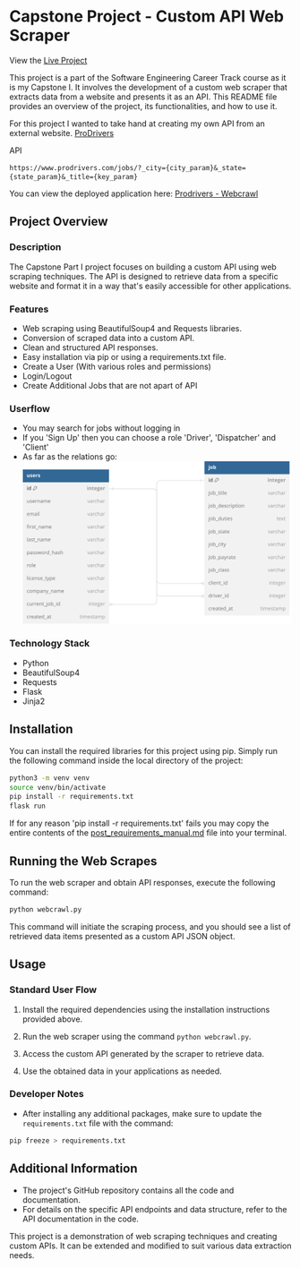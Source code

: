# Capstone Project - Custom API Web Scraper

View the [Live Project](https://prodrivers-webcrawl.onrender.com)

This project is a part of the Software Engineering Career Track course as it is my Capstone I. It involves the development of a custom web scraper that extracts data from a website and presents it as an API. This README file provides an overview of the project, its functionalities, and how to use it.

For this project I wanted to take hand at creating my own API from an external website. [ProDrivers](http://www.prodrivers.com/)

API

```api
https://www.prodrivers.com/jobs/?_city={city_param}&_state={state_param}&_title={key_param}
```

You can view the deployed application here: [Prodrivers - Webcrawl](https://prodrivers-webcrawl.onrender.com/)

## Project Overview

### Description

The Capstone Part I project focuses on building a custom API using web scraping techniques. The API is designed to retrieve data from a specific website and format it in a way that's easily accessible for other applications.

### Features

- Web scraping using BeautifulSoup4 and Requests libraries.
- Conversion of scraped data into a custom API.
- Clean and structured API responses.
- Easy installation via pip or using a requirements.txt file.
- Create a User (With various roles and permissions)
- Login/Logout
- Create Additional Jobs that are not apart of API

### Userflow

- You may search for jobs without logging in
- If you 'Sign Up' then you can choose a role 'Driver', 'Dispatcher' and 'Client'
- As far as the relations go:
![SVG Logo](schema.svg)

### Technology Stack

- Python
- BeautifulSoup4
- Requests
- Flask
- Jinja2
  
## Installation

You can install the required libraries for this project using pip. Simply run the following command inside the local directory of the project:

```bash
python3 -m venv venv
source venv/bin/activate
pip install -r requirements.txt
flask run
```

If for any reason 'pip install -r requirements.txt' fails you may copy the entire contents of the [post_requirements_manual.md](post_requirements_manual.md)
file into your terminal.

## Running the Web Scrapes

To run the web scraper and obtain API responses, execute the following command:

```bash
python webcrawl.py
```

This command will initiate the scraping process, and you should see a list of retrieved data items presented as a custom API JSON object.

## Usage

### Standard User Flow

1. Install the required dependencies using the installation instructions provided above.

2. Run the web scraper using the command `python webcrawl.py`.

3. Access the custom API generated by the scraper to retrieve data.

4. Use the obtained data in your applications as needed.

### Developer Notes

- After installing any additional packages, make sure to update the `requirements.txt` file with the command:

```bash
pip freeze > requirements.txt
```

## Additional Information

- The project's GitHub repository contains all the code and documentation.
- For details on the specific API endpoints and data structure, refer to the API documentation in the code.

This project is a demonstration of web scraping techniques and creating custom APIs. It can be extended and modified to suit various data extraction needs.